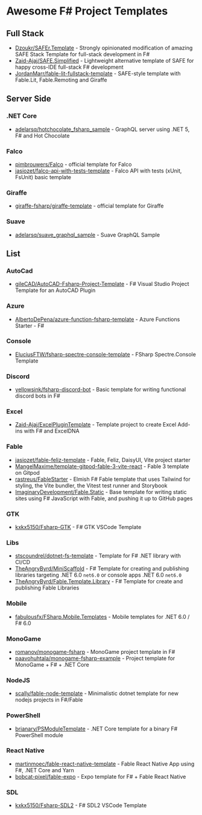 # Awesome F# Project Templates

## Full Stack

- [Dzoukr/SAFEr.Template](https://github.com/Dzoukr/SAFEr.Template) - Strongly opinionated modification of amazing SAFE Stack Template for full-stack development in F#
- [Zaid-Ajaj/SAFE.Simplified](https://github.com/Zaid-Ajaj/SAFE.Simplified) - Lightweight alternative template of SAFE for happy cross-IDE full-stack F# development
- [JordanMarr/fable-lit-fullstack-template](https://github.com/JordanMarr/fable-lit-fullstack-template) - SAFE-style template with Fable.Lit, Fable.Remoting and Giraffe

## Server Side

### .NET Core

- [adelarsq/hotchocolate_fsharp_sample](https://github.com/adelarsq/hotchocolate_fsharp_sample) - GraphQL server using .NET 5, F# and Hot Chocolate

### Falco

- [pimbrouwers/Falco](https://github.com/pimbrouwers/Falco/tree/master/templates) - official template for Falco
- [jasiozet/falco-api-with-tests-template](https://github.com/jasiozet/falco-api-with-tests-template) - Falco API with tests (xUnit, FsUnit) basic template

### Giraffe

- [giraffe-fsharp/giraffe-template](https://github.com/giraffe-fsharp/giraffe-template) - official template for Giraffe

### Suave

- [adelarsq/suave_graphql_sample](https://github.com/adelarsq/suave_graphql_sample) - Suave GraphQL Sample

## List

### AutoCad

- [gileCAD/AutoCAD-Fsharp-Project-Template](https://github.com/gileCAD/AutoCAD-Fsharp-Project-Template) - F# Visual Studio Project Template for an AutoCAD Plugin

### Azure

- [AlbertoDePena/azure-function-fsharp-template](https://github.com/AlbertoDePena/azure-function-fsharp-template) - Azure Functions Starter - F#

### Console

- [EluciusFTW/fsharp-spectre-console-template](https://github.com/EluciusFTW/fsharp-spectre-console-template) - FSharp Spectre.Console Template

### Discord

- [yellowsink/fsharp-discord-bot](https://github.com/yellowsink/fsharp-discord-bot) - Basic template for writing functional discord bots in F#

### Excel

- [Zaid-Ajaj/ExcelPluginTemplate](https://github.com/Zaid-Ajaj/ExcelPluginTemplate) - Template project to create Excel Add-ins with F# and ExcelDNA

### Fable

- [jasiozet/fable-feliz-template](https://github.com/jasiozet/fable-feliz-template) - Fable, Feliz, DaisyUI, Vite project starter
- [MangelMaxime/template-gitpod-fable-3-vite-react](https://github.com/MangelMaxime/template-gitpod-fable-3-vite-react) - Fable 3 template on Gitpod
- [rastreus/FableStarter](https://github.com/rastreus/FableStarter) - Elmish F# Fable template that uses Tailwind for styling, the Vite bundler, the Vitest test runner and Storybook
- [ImaginaryDevelopment/Fable.Static](https://github.com/ImaginaryDevelopment/Fable.Static) - Base template for writing static sites using F# JavaScript with Fable, and pushing it up to GitHub pages

### GTK

- [kxkx5150/Fsharp-GTK](https://github.com/kxkx5150/Fsharp-GTK) - F# GTK VSCode Template

### Libs

- [stscoundrel/dotnet-fs-template](https://github.com/stscoundrel/dotnet-fs-template) - Template for F# .NET library with CI/CD
- [TheAngryByrd/MiniScaffold](https://github.com/TheAngryByrd/MiniScaffold) - F# Template for creating and publishing libraries targeting .NET 6.0 `net6.0` or console apps .NET 6.0 `net6.0`
- [TheAngryByrd/Fable.Template.Library](https://github.com/TheAngryByrd/Fable.Template.Library) - F# Template for create and publishing Fable Libraries

### Mobile

- [fabulousfx/FSharp.Mobile.Templates](https://github.com/fabulousfx/FSharp.Mobile.Templates) - Mobile templates for .NET 6.0 / F# 6.0

### MonoGame

- [romanov/monogame-fsharp](https://github.com/romanov/monogame-fsharp) - MonoGame project template in F#
- [paavohuhtala/monogame-fsharp-example](https://github.com/paavohuhtala/monogame-fsharp-example) - Project template for MonoGame + F# + .NET Core

### NodeJS

- [scally/fable-node-template](https://github.com/scally/fable-node-template) - Minimalistic dotnet template for new nodejs projects in F#/Fable

### PowerShell

- [brianary/PSModuleTemplate](https://github.com/brianary/PSModuleTemplate) - .NET Core template for a binary F# PowerShell module

### React Native

- [martinmoec/fable-react-native-template](https://github.com/martinmoec/fable-react-native-template) - Fable React Native App using F#, .NET Core and Yarn
- [bobcat-pixel/fable-expo](https://github.com/bobcat-pixel/fable-expo) - Expo template for F# + Fable React Native

### SDL

- [kxkx5150/Fsharp-SDL2](https://github.com/kxkx5150/Fsharp-SDL2) - F# SDL2 VSCode Template
